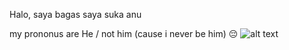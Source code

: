 Halo, saya bagas
saya suka anu

my prononus are He / not him (cause i never be him) :pensive:
![alt text](https://tenor.com/en-GB/view/misato-misato-walk-godsato-nge-evangelion-gif-23775671)


<!--
**penicili/penicili** is a ✨ _special_ ✨ repository because its `README.md` (this file) appears on your GitHub profile.

Here are some ideas to get you started:

- 🔭 I’m currently working on ...
- 🌱 I’m currently learning ...
- 👯 I’m looking to collaborate on ...
- 🤔 I’m looking for help with ...
- 💬 Ask me about ...
- 📫 How to reach me: ...
- 😄 Pronouns: ...
- ⚡ Fun fact: ...
-->
